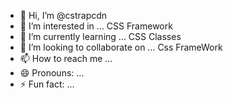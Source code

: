 - 👋 Hi, I’m @cstrapcdn
- 👀 I’m interested in ... CSS Framework
- 🌱 I’m currently learning ... CSS Classes
- 💞️ I’m looking to collaborate on ... Css FrameWork
- 📫 How to reach me ...
- 😄 Pronouns: ...
- ⚡ Fun fact: ...

<!---
cstrapcdn/cstrapcdn is a ✨ special ✨ repository because its `README.md` (this file) appears on your GitHub profile.
You can click the Preview link to take a look at your changes.
--->
